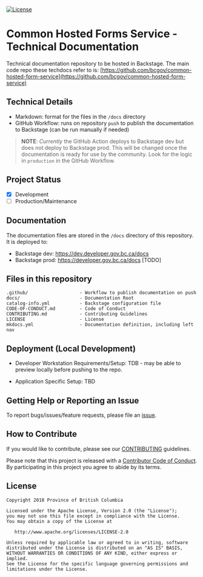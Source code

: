 [![License](https://img.shields.io/badge/License-Apache%202.0-blue.svg)](./LICENSE)

# Common Hosted Forms Service - Technical Documentation

Technical documentation repository to be hosted in Backstage.
The main code repo these techdocs refer to is: [https://github.com/bcgov/common-hosted-form-service](https://github.com/bcgov/common-hosted-form-service)  

## Technical Details

- Markdown: format for the files in the `/docs` directory
- GitHub Workflow: runs on repository `push` to publish the documentation to Backstage (can be run manually if needed)

> **NOTE**: _Currently_ the GitHub Action deploys to Backstage dev but does not deploy to Backstage prod. This will be changed once the documentation is ready for use by the community. Look for the logic in `production` in the GitHub Workflow.

<!--
## Third-Party Products/Libraries used and the licenses they are covered by
-->
<!--- product/library and path to the LICENSE --->
<!--- Example: <library_name> - [![GitHub](<shield_icon_link>)](<path_to_library_LICENSE>) --->

## Project Status

- [x] Development
- [ ] Production/Maintenance

## Documentation

The documentation files are stored in the `/docs` directory of this repository. It is deployed to:

- Backstage dev: https://dev.developer.gov.bc.ca/docs
- Backstage prod: https://developer.gov.bc.ca/docs [TODO]

<!--
## Security
-->
<!--- Authentication, Authorization, Policies, etc --->

## Files in this repository

<!--- Use Tree to generate the file structure, try `tree -I '<excluded_paths>' -d -L 3`--->

    .github/                   - Workflow to publish documentation on push
    docs/                      - Documentation Root
    catalog-info.yml           - Backstage configuration file
    CODE-OF-CONDUCT.md         - Code of Conduct
    CONTRIBUTING.md            - Contributing Guidelines
    LICENSE                    - License
    mkdocs.yml                 - Documentation definition, including left nav

<!--
## Getting Started
-->
<!--- setup env vars, secrets, instructions... --->

## Deployment (Local Development)

- Developer Workstation Requirements/Setup: TDB - may be able to preview locally before pushing to the repo.
<!--- instruction on Minishift/Docker/Other services.. --->

- Application Specific Setup: TBD
<!--- instruction on setup local environment and dependencies.. --->

<!--
## Deployment (OpenShift)
-->
<!--- Best to include details in a openshift/README.md --->

## Getting Help or Reporting an Issue

<!--- Example below, modify accordingly --->

To report bugs/issues/feature requests, please file an [issue](../../issues).

## How to Contribute

<!--- Example below, modify accordingly --->

If you would like to contribute, please see our [CONTRIBUTING](./CONTRIBUTING.md) guidelines.

Please note that this project is released with a [Contributor Code of Conduct](./CODE_OF_CONDUCT.md).
By participating in this project you agree to abide by its terms.

## License

<!--- Example below, modify accordingly --->

    Copyright 2018 Province of British Columbia

    Licensed under the Apache License, Version 2.0 (the "License");
    you may not use this file except in compliance with the License.
    You may obtain a copy of the License at

       http://www.apache.org/licenses/LICENSE-2.0

    Unless required by applicable law or agreed to in writing, software
    distributed under the License is distributed on an "AS IS" BASIS,
    WITHOUT WARRANTIES OR CONDITIONS OF ANY KIND, either express or implied.
    See the License for the specific language governing permissions and
    limitations under the License.
